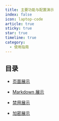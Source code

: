 ```yaml
---
title: 主要功能与配置演示
index: false
icon: laptop-code
article: true
sticky: true
star: true
timeline: true
category:
  - 使用指南
---
```


## 目录

- [页面展示](page.md)

- [Markdown 展示](markdown.md)

- [禁用展示](disable.md)

- [加密展示](encrypt.md)
